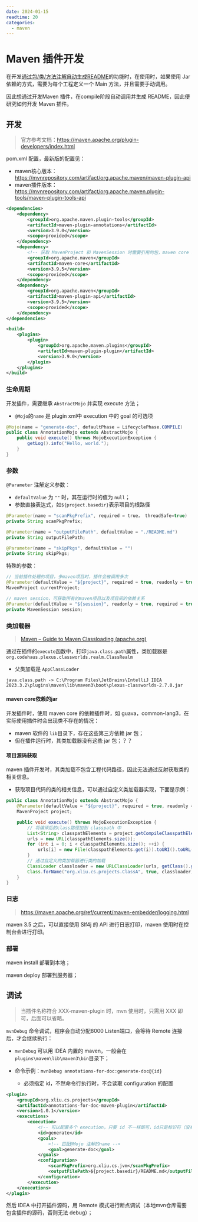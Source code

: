 ```yaml
---
date: 2024-01-15
readtime: 20
categories:
  - maven
---
```




# Maven 插件开发

在开发[通过包/类/方法注解自动生成README](https://gitee.com/cs-open-project/annotations-for-readme)的功能时，在使用时，如果使用 Jar 依赖的方式，需要为每个工程定义一个 Main 方法，并且需要手动调用。

因此想通过开发Maven 插件，在compile阶段自动调用并生成 README，因此便研究如何开发 Maven 插件。



<!-- more -->

## 开发

> 官方参考文档：https://maven.apache.org/plugin-developers/index.html

pom.xml 配置，最新版的配置见：

- maven核心版本：https://mvnrepository.com/artifact/org.apache.maven/maven-plugin-api
- maven插件版本：https://mvnrepository.com/artifact/org.apache.maven.plugin-tools/maven-plugin-tools-api

```xml
<dependencies>   
    <dependency>
        <groupId>org.apache.maven.plugin-tools</groupId>
        <artifactId>maven-plugin-annotations</artifactId>
        <version>3.9.0</version>
        <scope>provided</scope>
    </dependency>
    <dependency>
        <!-- 获取 MavenProject 和 MavenSession 时需要引用的包，maven core 和 plugin 大版本一致，但小版本不完全一致 -->
        <groupId>org.apache.maven</groupId>
        <artifactId>maven-core</artifactId>
        <version>3.9.5</version>
        <scope>provided</scope>
    </dependency>
	<dependency>
        <groupId>org.apache.maven</groupId>
        <artifactId>maven-plugin-api</artifactId>
        <version>3.9.5</version>
        <scope>provided</scope>
    </dependency>
</dependencies>

<build>
    <plugins>
        <plugin>
            <groupId>org.apache.maven.plugins</groupId>
            <artifactId>maven-plugin-plugin</artifactId>
            <version>3.9.0</version>
        </plugin>
    </plugins>
</build>
```



### 生命周期

开发插件，需要继承 `AbstractMojo` 并实现 execute 方法；

- `@Mojo`的`name` 是 plugin xml中 execution 中的 goal 的可选项

```java
@Mojo(name = "generate-doc", defaultPhase = LifecyclePhase.COMPILE)
public class AnnotationMojo extends AbstractMojo {
	public void execute() throws MojoExecutionException {
        getLog().info("Hello, world.");
    }
}
```



### 参数

`@Parameter` 注解定义参数：

- `defaultValue` 为 `""` 时，其在运行时的值为 `null`；
- 参数直接表达式，如`${project.basedir}`表示项目的根路径

```java
@Parameter(name = "scanPkgPrefix", required = true， threadSafe=true)
private String scanPkgPrefix;

@Parameter(name = "outputFilePath", defaultValue = "./README.md")
private String outputFilePath;

@Parameter(name = "skipPkgs", defaultValue = "")
private String skipPkgs;
```

特殊的参数：

```java
// 当前插件处理的项目，多maven项目时，插件会被调用多次
@Parameter(defaultValue = "${project}", required = true, readonly = true)
MavenProject currentProject;

// maven session，可获取所有的maven项目以及项目间的依赖关系
@Parameter(defaultValue = "${session}", readonly = true, required = true)
private MavenSession session;
```



### 类加载器

> [Maven – Guide to Maven Classloading (apache.org)](https://maven.apache.org/guides/mini/guide-maven-classloading.html)

通过在插件的`execute`函数中，打印`java.class.path`属性，类加载器是`org.codehaus.plexus.classworlds.realm.ClassRealm`

- 父类加载是 `AppClassLoader`

```shell
java.class.path -> C:\Program Files\JetBrains\IntelliJ IDEA 2023.3.2\plugins\maven\lib\maven3\boot\plexus-classworlds-2.7.0.jar
```



#### maven core依赖的jar

开发插件时，使用 maven core 的依赖插件时，如 guava，common-lang3，在实际使用插件时会出现类不存在的情况：

- maven 软件的 `lib`目录下，存在这些第三方依赖 jar 包；
- 但在插件运行时，其类加载器没有这些 jar 包；？？



#### 项目源码获取

maven 插件开发时，其类加载不包含工程代码路径，因此无法通过反射获取类的相关信息。

- 获取项目代码的类的相关信息，可以通过自定义类加载器实现，下面是示例：

```java
public class AnnotationMojo extends AbstractMojo {
    @Parameter(defaultValue = "${project}", required = true, readonly = true)
    MavenProject project;

    public void execute() throws MojoExecutionException {
        // 将编译后的class路径加到 classpath 中
        List<String> classpathElements = project.getCompileClasspathElements();
        urls = new URL[classpathElements.size()];
        for (int i = 0; i < classpathElements.size(); ++i) {
            urls[i] = new File(classpathElements.get(i)).toURI().toURL();
        }
        // 通过自定义的类加载器进行类的加载
        ClassLoader classloader = new URLClassLoader(urls, getClass().getClassLoader());
        Class.forName("org.xliu.cs.projects.ClassA", true, classloader);
    }
}
```



### 日志

> https://maven.apache.org/ref/current/maven-embedder/logging.html

maven 3.5 之后，可以直接使用 Slf4j 的 API 进行日志打印，maven 使用时在控制台会进行打印。

### 部署

maven install 部署到本地；

maven deploy 部署到服务器；

## 调试

> 当插件名称符合 XXX-maven-plugin 时，mvn 使用时，只需用 XXX 即可，后面可以省略。

`mvnDebug` 命令调试，程序会自动分配8000 Listen端口，会等待 Remote 连接后，才会继续执行：

- `mvnDebug` 可以用 IDEA 内置的 maven，一般会在`plugins\maven\lib\maven3\bin`目录下；

- 命令示例：`mvnDebug annotations-for-doc:generate-doc@{id}`
  - 必须指定 id，不然命令行执行时，不会读取 configuration 的配置

```xml
<plugin>
    <groupId>org.xliu.cs.projects</groupId>
    <artifactId>annotations-for-doc-maven-plugin</artifactId>
    <version>1.0.1</version>
    <executions>
        <execution>
            <!-- 可以配置多个 execution，只要 id 不一样即可，id只是标识符（没有其他含义） -->
            <id>generate</id>
            <goals>
                <!-- 匹配@Mojo 注解的name -->
                <goal>generate-doc</goal>
            </goals>
            <configuration>
                <scanPkgPrefix>org.xliu.cs.jvm</scanPkgPrefix>
                <outputFilePath>${project.basedir}/README.md</outputFilePath>
            </configuration>
        </execution>
    </executions>
</plugin>
```

然后 IDEA 中打开插件源码，用 Remote 模式进行断点调试（本地mvn仓库需要包含插件的源码，否则无法 debug）；